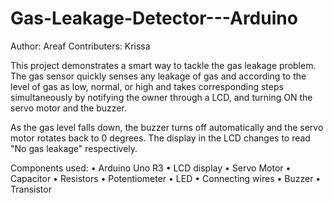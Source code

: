 # Gas-Leakage-Detector---Arduino
Author: Areaf
Contributers: Krissa

This project demonstrates a smart way to tackle the gas leakage problem. The gas sensor quickly senses any leakage of gas and according to the level of gas as low, normal, or high and takes corresponding steps simultaneously by notifying the owner through a LCD, and turning ON the servo motor and the buzzer. 


As the gas level falls down, the buzzer turns off automatically and the servo motor rotates back to 0 degrees. The display in the LCD changes to read "No gas leakage" respectively.


Components used:
•	Arduino Uno R3
•	LCD display
•	Servo Motor
•	Capacitor
•	Resistors
• Potentiometer
•	LED
•	Connecting wires
•	Buzzer
•	Transistor
